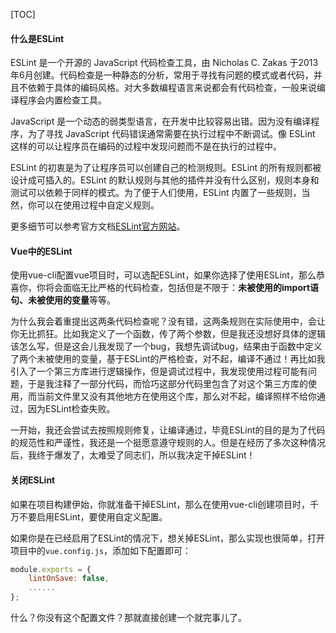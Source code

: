 [TOC]

#### 什么是ESLint

ESLint 是一个开源的 JavaScript 代码检查工具，由 Nicholas C. Zakas 于2013年6月创建。代码检查是一种静态的分析，常用于寻找有问题的模式或者代码，并且不依赖于具体的编码风格。对大多数编程语言来说都会有代码检查，一般来说编译程序会内置检查工具。

JavaScript 是一个动态的弱类型语言，在开发中比较容易出错。因为没有编译程序，为了寻找 JavaScript 代码错误通常需要在执行过程中不断调试。像 ESLint 这样的可以让程序员在编码的过程中发现问题而不是在执行的过程中。

ESLint 的初衷是为了让程序员可以创建自己的检测规则。ESLint 的所有规则都被设计成可插入的。ESLint 的默认规则与其他的插件并没有什么区别，规则本身和测试可以依赖于同样的模式。为了便于人们使用，ESLint 内置了一些规则，当然，你可以在使用过程中自定义规则。

更多细节可以参考官方文档[ESLint官方网站](https://eslint.bootcss.com/docs/about/ "ESLint官方网站")。

#### Vue中的ESLint

使用vue-cli配置vue项目时，可以选配ESLint，如果你选择了使用ESLint，那么恭喜你，你将会面临无比严格的代码检查，包括但是不限于：**未被使用的import语句、未被使用的变量**等等。

为什么我会着重提出这两条代码检查呢？没有错，这两条规则在实际使用中，会让你无比抓狂。比如我定义了一个函数，传了两个参数，但是我还没想好具体的逻辑该怎么写，但是这会儿我发现了一个bug，我想先调试bug，结果由于函数中定义了两个未被使用的变量，基于ESLint的严格检查，对不起，编译不通过！再比如我引入了一个第三方库进行逻辑操作，但是调试过程中，我发现使用过程可能有问题，于是我注释了一部分代码，而恰巧这部分代码里包含了对这个第三方库的使用，而当前文件里又没有其他地方在使用这个库，那么对不起，编译照样不给你通过，因为ESLint检查失败。

一开始，我还会尝试去按照规则修复，让编译通过，毕竟ESLint的目的是为了代码的规范性和严谨性，我还是一个挺愿意遵守规则的人。但是在经历了多次这种情况后，我终于爆发了，太难受了同志们，所以我决定干掉ESLint！

#### 关闭ESLint

如果在项目构建伊始，你就准备干掉ESLint，那么在使用vue-cli创建项目时，千万不要启用ESLint，要使用自定义配置。

如果你是在已经启用了ESLint的情况下，想关掉ESLint，那么实现也很简单，打开项目中的```vue.config.js```，添加如下配置即可：
```JavaScript
module.exports = {
    lintOnSave: false,
	......
};
```

什么？你没有这个配置文件？那就直接创建一个就完事儿了。